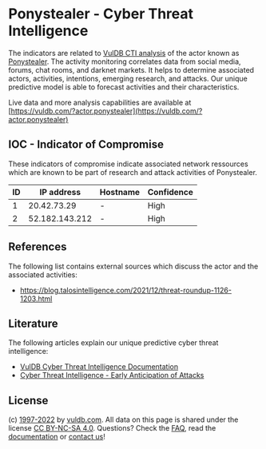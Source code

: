 # Ponystealer - Cyber Threat Intelligence

The indicators are related to [VulDB CTI analysis](https://vuldb.com/?kb.cti) of the actor known as [Ponystealer](https://vuldb.com/?actor.ponystealer). The activity monitoring correlates data from social media, forums, chat rooms, and darknet markets. It helps to determine associated actors, activities, intentions, emerging research, and attacks. Our unique predictive model is able to forecast activities and their characteristics.

Live data and more analysis capabilities are available at [https://vuldb.com/?actor.ponystealer](https://vuldb.com/?actor.ponystealer)

## IOC - Indicator of Compromise

These indicators of compromise indicate associated network ressources which are known to be part of research and attack activities of Ponystealer.

ID | IP address | Hostname | Confidence
-- | ---------- | -------- | ----------
1 | 20.42.73.29 | - | High
2 | 52.182.143.212 | - | High

## References

The following list contains external sources which discuss the actor and the associated activities:

* https://blog.talosintelligence.com/2021/12/threat-roundup-1126-1203.html

## Literature

The following articles explain our unique predictive cyber threat intelligence:

* [VulDB Cyber Threat Intelligence Documentation](https://vuldb.com/?kb.cti)
* [Cyber Threat Intelligence - Early Anticipation of Attacks](https://www.scip.ch/en/?labs.20201022)

## License

(c) [1997-2022](https://vuldb.com/?kb.changelog) by [vuldb.com](https://vuldb.com/?kb.about). All data on this page is shared under the license [CC BY-NC-SA 4.0](https://creativecommons.org/licenses/by-nc-sa/4.0/). Questions? Check the [FAQ](https://vuldb.com/?kb.faq), read the [documentation](https://vuldb.com/?kb) or [contact us](https://vuldb.com/?contact)!
